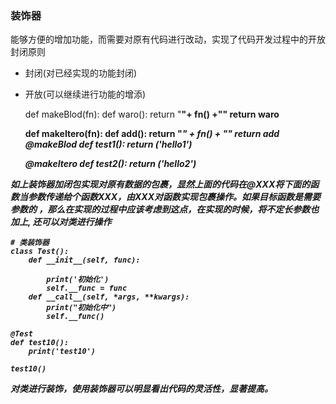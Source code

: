 ### 装饰器
能够方便的增加功能，而需要对原有代码进行改动，实现了代码开发过程中的开放封闭原则
- 封闭(对已经实现的功能封闭)
- 开放(可以继续进行功能的增添)



    def makeBlod(fn):
        def waro():
            return "<b>"+ fn() +"<b>"
        return waro

    def makeItero(fn):
        def add():
            return "<i>" + fn() + "<i>"
        return add
    @makeBlod
    def test1():
        return ('hello1')
    
    @makeItero
    def test2():
        return ('hello2')

如上装饰器加闭包实现对原有数据的包裹，显然上面的代码在@XXX将下面的函数当参数传递给个函数XXX，由XXX对函数实现包裹操作。如果目标函数是需要参数的
，那么在实现的过程中应该考虑到这点，在实现的时候，将不定长参数也加上, 还可以对类进行操作
    
    # 类装饰器
    class Test():
        def __init__(self, func):
    
            print('初始化')
            self.__func = func
        def __call__(self, *args, **kwargs):
            print("初始化中")
            self.__func()

    @Test
    def test10():
        print('test10')
    
    test10()
对类进行装饰，使用装饰器可以明显看出代码的灵活性，显著提高。

    
    
        